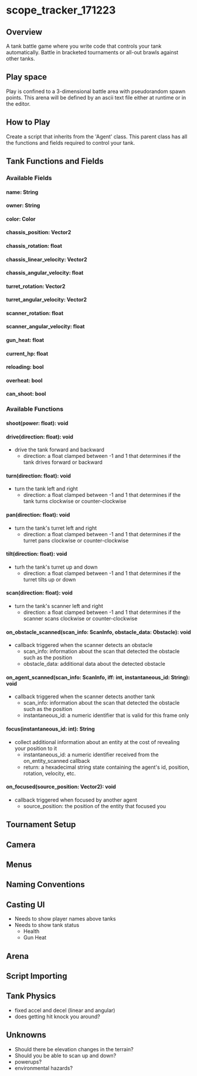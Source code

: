 # scope_tracker_171223

## Overview

A tank battle game where you write code that controls your tank automatically. Battle in bracketed tournaments or all-out brawls against other tanks.

## Play space

Play is confined to a 3-dimensional battle area with pseudorandom spawn points.
This arena will be defined by an ascii text file either at runtime or in the editor.

## How to Play

Create a script that inherits from the 'Agent' class.
This parent class has all the functions and fields required to control your tank.

## Tank Functions and Fields

### Available Fields

#### name: String

#### owner: String

#### color: Color

#### chassis_position: Vector2

#### chassis_rotation: float

#### chassis_linear_velocity: Vector2

#### chassis_angular_velocity: float

#### turret_rotation: Vector2

#### turret_angular_velocity: Vector2

#### scanner_rotation: float

#### scanner_angular_velocity: float

#### gun_heat: float

#### current_hp: float

#### reloading: bool

#### overheat: bool

#### can_shoot: bool

### Available Functions

#### shoot(power: float): void

#### drive(direction: float): void

- drive the tank forward and backward
  - direction: a float clamped between -1 and 1 that determines if the tank drives forward or backward

#### turn(direction: float): void

- turn the tank left and right
  - direction: a float clamped between -1 and 1 that determines if the tank turns clockwise or counter-clockwise

#### pan(direction: float): void

- turn the tank's turret left and right
  - direction: a float clamped between -1 and 1 that determines if the turret pans clockwise or counter-clockwise

#### tilt(direction: float): void

- turh the tank's turret up and down
  - direction: a float clamped between -1 and 1 that determines if the turret tilts up or down

#### scan(direction: float): void

- turn the tank's scanner left and right
  - direction: a float clamped between -1 and 1 that determines if the scanner scans clockwise or counter-clockwise

#### on_obstacle_scanned(scan_info: ScanInfo, obstacle_data: Obstacle): void

- callback triggered when the scanner detects an obstacle
  - scan_info: information about the scan that detected the obstacle such as the position
  - obstacle_data: additional data about the detected obstacle

#### on_agent_scanned(scan_info: ScanInfo, iff: int, instantaneous_id: String): void

- callback triggered when the scanner detects another tank
  - scan_info: information about the scan that detected the obstacle such as the position
  - instantaneous_id: a numeric identifier that is valid for this frame only

#### focus(instantaneous_id: int): String

- collect additional information about an entity at the cost of revealing your position to it
  - instantaneous_id: a numeric identifier received from the on_entity_scanned callback
  - return: a hexadecimal string state containing the agent's id, position, rotation, velocity, etc.

#### on_focused(source_position: Vector2): void

- callback triggered when focused by another agent
  - source_position: the position of the entity that focused you

## Tournament Setup

## Camera

## Menus

## Naming Conventions

## Casting UI

- Needs to show player names above tanks
- Needs to show tank status
  - Health
  - Gun Heat

## Arena

## Script Importing

## Tank Physics

- fixed accel and decel (linear and angular)
- does getting hit knock you around?

## Unknowns

- Should there be elevation changes in the terrain?
- Should you be able to scan up and down?
- powerups?
- environmental hazards?
